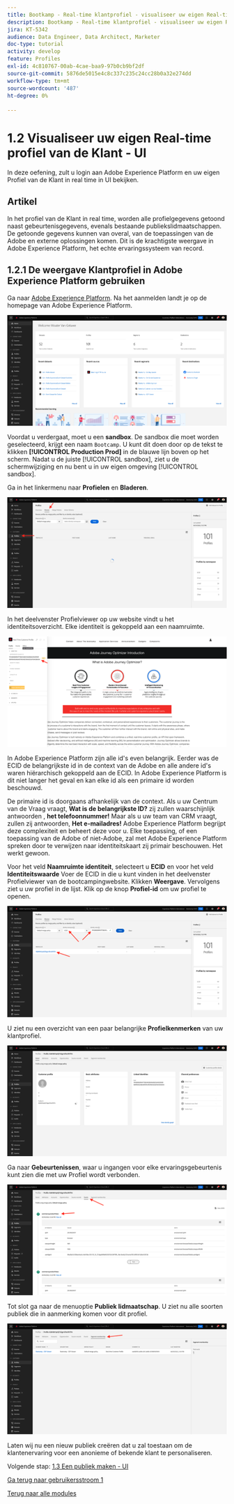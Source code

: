 ```yaml
---
title: Bootkamp - Real-time klantprofiel - visualiseer uw eigen Real-time profiel van de Klant - UI
description: Bootkamp - Real-time klantprofiel - visualiseer uw eigen Real-time profiel van de Klant - UI
jira: KT-5342
audience: Data Engineer, Data Architect, Marketer
doc-type: tutorial
activity: develop
feature: Profiles
exl-id: 4c810767-00ab-4cae-baa9-97b0cb9bf2df
source-git-commit: 5876de5015e4c8c337c235c24cc28b0a32e274dd
workflow-type: tm+mt
source-wordcount: '487'
ht-degree: 0%

---
```


# 1.2 Visualiseer uw eigen Real-time profiel van de Klant - UI

In deze oefening, zult u login aan Adobe Experience Platform en uw eigen Profiel van de Klant in real time in UI bekijken.

## Artikel

In het profiel van de Klant in real time, worden alle profielgegevens getoond naast gebeurtenisgegevens, evenals bestaande publiekslidmaatschappen. De getoonde gegevens kunnen van overal, van de toepassingen van de Adobe en externe oplossingen komen. Dit is de krachtigste weergave in Adobe Experience Platform, het echte ervaringssysteem van record.

## 1.2.1 De weergave Klantprofiel in Adobe Experience Platform gebruiken

Ga naar [Adobe Experience Platform](https://experience.adobe.com/platform). Na het aanmelden landt je op de homepage van Adobe Experience Platform.

![Gegevensinname](./images/home.png)

Voordat u verdergaat, moet u een **sandbox**. De sandbox die moet worden geselecteerd, krijgt een naam ``Bootcamp``. U kunt dit doen door op de tekst te klikken **[!UICONTROL Production Prod]** in de blauwe lijn boven op het scherm. Nadat u de juiste [!UICONTROL sandbox], ziet u de schermwijziging en nu bent u in uw eigen omgeving [!UICONTROL sandbox].



Ga in het linkermenu naar **Profielen** en **Bladeren**.

![Klantprofiel](./images/homemenu.png)

In het deelvenster Profielviewer op uw website vindt u het identiteitsoverzicht. Elke identiteit is gekoppeld aan een naamruimte.

![Klantprofiel](./images/identities.png)




In Adobe Experience Platform zijn alle id&#39;s even belangrijk. Eerder was de ECID de belangrijkste id in de context van de Adobe en alle andere id&#39;s waren hiërarchisch gekoppeld aan de ECID. In Adobe Experience Platform is dit niet langer het geval en kan elke id als een primaire id worden beschouwd.

De primaire id is doorgaans afhankelijk van de context. Als u uw Centrum van de Vraag vraagt, **Wat is de belangrijkste ID?** zij zullen waarschijnlijk antwoorden , **het telefoonnummer!** Maar als u uw team van CRM vraagt, zullen zij antwoorden, **Het e-mailadres!**  Adobe Experience Platform begrijpt deze complexiteit en beheert deze voor u. Elke toepassing, of een toepassing van de Adobe of niet-Adobe, zal met Adobe Experience Platform spreken door te verwijzen naar identiteitskaart zij primair beschouwen. Het werkt gewoon.

Voor het veld **Naamruimte identiteit**, selecteert u **ECID** en voor het veld **Identiteitswaarde** Voer de ECID in die u kunt vinden in het deelvenster Profielviewer van de bootcampingwebsite. Klikken **Weergave**. Vervolgens ziet u uw profiel in de lijst. Klik op de knop **Profiel-id** om uw profiel te openen.

![Klantprofiel](./images/popupecid.png)

U ziet nu een overzicht van een paar belangrijke **Profielkenmerken** van uw klantprofiel.

![Klantprofiel](./images/profile.png)

Ga naar **Gebeurtenissen**, waar u ingangen voor elke ervaringsgebeurtenis kunt zien die met uw Profiel wordt verbonden.

![Klantprofiel](./images/profileee.png)

Tot slot ga naar de menuoptie **Publiek lidmaatschap**. U ziet nu alle soorten publiek die in aanmerking komen voor dit profiel.

![Klantprofiel](./images/profileseg.png)

Laten wij nu een nieuw publiek creëren dat u zal toestaan om de klantenervaring voor een anonieme of bekende klant te personaliseren.

Volgende stap: [1.3 Een publiek maken - UI](./ex3.md)

[Ga terug naar gebruikersstroom 1](./uc1.md)

[Terug naar alle modules](../../overview.md)

